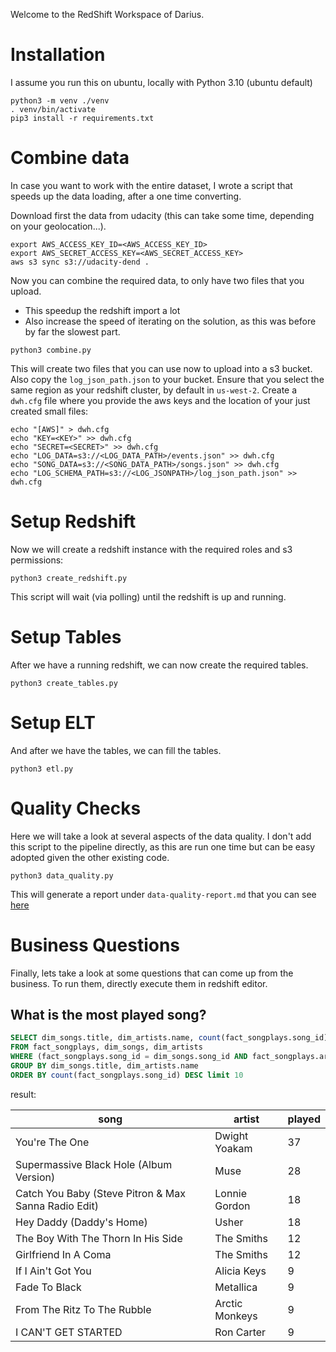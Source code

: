 Welcome to the RedShift Workspace of Darius.

# Installation
I assume you run this on ubuntu, locally with Python 3.10 (ubuntu default)
```shell
python3 -m venv ./venv
. venv/bin/activate
pip3 install -r requirements.txt
```


# Combine data
In case you want to work with the entire dataset, I wrote a script that speeds up the data loading,
after a one time converting.

Download first the data from udacity (this can take some time, depending on your geolocation...).

```shell
export AWS_ACCESS_KEY_ID=<AWS_ACCESS_KEY_ID>
export AWS_SECRET_ACCESS_KEY=<AWS_SECRET_ACCESS_KEY>
aws s3 sync s3://udacity-dend .
```

Now you can combine the required data, to only have two files that you upload.
* This speedup the redshift import a lot
* Also increase the speed of iterating on the solution, as this was before by far the slowest part.

```shell
python3 combine.py
```

This will create two files that you can use now to upload into a s3 bucket.
Also copy the `log_json_path.json` to your bucket.
Ensure that you select the same region as your redshift cluster, by default in `us-west-2`.
Create a `dwh.cfg` file where you provide the aws keys and the location of your just created small files:

```shell
echo "[AWS]" > dwh.cfg
echo "KEY=<KEY>" >> dwh.cfg
echo "SECRET=<SECRET>" >> dwh.cfg
echo "LOG_DATA=s3://<LOG_DATA_PATH>/events.json" >> dwh.cfg
echo "SONG_DATA=s3://<SONG_DATA_PATH>/songs.json" >> dwh.cfg
echo "LOG_SCHEMA_PATH=s3://<LOG_JSONPATH>/log_json_path.json" >> dwh.cfg
```




# Setup Redshift
Now we will create a redshift instance with the required roles and s3 permissions:

```shell
python3 create_redshift.py
```

This script will wait (via polling) until the redshift is up and running.

# Setup Tables
After we have a running redshift, we can now create the required tables.
```shell
python3 create_tables.py
```

# Setup ELT
And after we have the tables, we can fill the tables.
```shell
python3 etl.py
```

# Quality Checks
Here we will take a look at several aspects of the data quality.
I don't add this script to the pipeline directly,
as this are run one time but can be easy adopted given the other existing code.
```shell
python3 data_quality.py
```

This will generate a report under `data-quality-report.md` that you can see [here](data-quality-report.md)

# Business Questions
Finally, lets take a look at some questions that can come up from the business.
To run them, directly execute them in redshift editor.

## What is the most played song?
```sql
SELECT dim_songs.title, dim_artists.name, count(fact_songplays.song_id) as cnt
FROM fact_songplays, dim_songs, dim_artists
WHERE (fact_songplays.song_id = dim_songs.song_id AND fact_songplays.artist_id = dim_artists.artist_id)
GROUP BY dim_songs.title, dim_artists.name
ORDER BY count(fact_songplays.song_id) DESC limit 10
```
result:

| song                                                 | artist         | played |
|------------------------------------------------------|----------------|--------|
| You're The One                                       | Dwight Yoakam  | 37     |
| Supermassive Black Hole (Album Version)              | Muse           | 28     |
| Catch You Baby (Steve Pitron & Max Sanna Radio Edit) | Lonnie Gordon  | 18     |
| Hey Daddy (Daddy's Home)                             | Usher          | 18     |
| The Boy With The Thorn In His Side                   | The Smiths     | 12     |
| Girlfriend In A Coma                                 | The Smiths     | 12     |
| If I Ain't Got You                                   | Alicia Keys    | 9      |
| Fade To Black                                        | Metallica      | 9      |
| From The Ritz To The Rubble                          | Arctic Monkeys | 9      |
| I CAN'T GET STARTED                                  | Ron Carter     | 9      |


